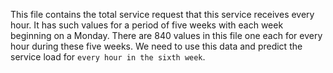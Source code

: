 This file contains the total service request that this service receives every hour. 
It has such values for a period of five weeks with each week beginning on a Monday. There are 840 values in this file one each for every hour during these five weeks. We need to use this data and predict the service load for `every hour in the sixth week`.
